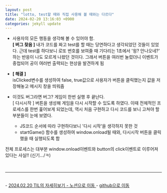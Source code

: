 ```yaml
---
layout: post
title: "lotto, test할 때와 직접 사용해 볼 때와는 다르다"
date: 2024-02-20 13:16:03 +0900
categories: jekyll update
---
```


- 사용자의 모든 행동을 생각해 볼 수 있어야 함. <br>
  <b>[ 버그 찾음 ]</b> 내가 코드를 짜고 test를 할 때는 당연하다고 생각되었던 것들이 있었다. 근데 test를 하다보니 로또 번호를 보여줄 때 기다리는 1초에서 '읭? 안나오네?' 하는 반응이 나도 모르게 나왔던 것이다. 그래서 버튼을 여러번 눌렀더니 이벤트가 중첩되어 공이 여러번 출력되는 현상을 발견하게 됨

- <b>[ 해결 ]</b><br>
  isClicked변수를 생성하여 false, true값으로 사용자가 버튼을 클릭했는지 값을 저장해놓고 메시지 창을 띄워줌

- 이것도 버그라면 버그? 게임이 한번 실행 후 끝난다. <br>
  [ 다시시작 ] 버튼을 생성해 게임을 다시 시작할 수 있도록 하였다. 이때 전체적인 프로세스를 한번 훑어보게 되었는데, 역시 처음 구현하고 다시 코드를 보니 고쳐야 할 부분들이 눈에 보였다.
  <br>
  - JS코드 순서에 따라 구현하다보니 '다시 시작'을 생각하지 못한 것
  - startGame() 함수를 생성하여 window.onload될 때와, 다시시작 버튼을 클릭했을 때 실행되도록 함
    <br>

전체 프로세스는 대부분 window.onload이벤트와 button의 click이벤트로 이루어져 있다는 사실!! (신기.../ㅋ)

  <br>

---

  <br>
- <a href='https://www.notion.so/fun-blog/1a4a592a30654d1e9b2023e790b7805e' target="_blank"> 2024.02.20 TIL의 자세히보기 - 노션으로 이동 </a>
- <a href='https://github.com/J-SoYoung/Collection-JavaScript-toyProjects/commit/30839278f746414b07547ad6b5484a8990392faf' target="_blank"> github으로 이동</a>
